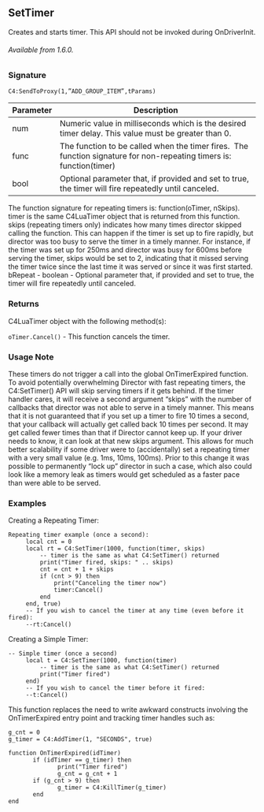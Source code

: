 ## SetTimer

Creates and starts timer. This API should not be invoked during OnDriverInit.


###### Available from 1.6.0.


### Signature

`C4:SendToProxy(1,”ADD_GROUP_ITEM”,tParams) `	


| Parameter | Description |
| --- | --- |
| num | Numeric value in milliseconds which is the desired timer delay. This value must be greater than 0. |
| func | The function to be called when the timer fires.  The function signature for non-repeating timers is: function(timer) |
| bool | Optional parameter that, if provided and set to true, the timer will fire repeatedly until canceled. |

The function signature for repeating timers is: function(oTimer, nSkips). timer is the same C4LuaTimer object that is returned from this function. skips (repeating timers only) indicates how many times director skipped calling the function. This can happen if the timer is set up to fire rapidly, but director was too busy to serve the timer in a timely manner. For instance, if the timer was set up for 250ms and director was busy for 600ms before serving the timer, skips would be set to 2, indicating that it missed serving the timer twice since the last time it was served or since it was first started.
bRepeat - boolean - Optional parameter that, if provided and set to true, the timer will fire repeatedly until canceled.



### Returns

C4LuaTimer object with the following method(s):

`oTimer.Cancel()` - This function cancels the timer.


### Usage Note

These timers do not trigger a call into the global OnTimerExpired function. To avoid potentially overwhelming Director with fast repeating timers, the C4:SetTimer() API will skip serving timers if it gets behind. If the timer handler cares, it will receive a second argument “skips” with the number of callbacks that director was not able to serve in a timely manner. This means that it is not guaranteed that if you set up a timer to fire 10 times a second, that your callback will actually get called back 10 times per second. It may get called fewer times than that if Director cannot keep up. If your driver needs to know, it can look at that new skips argument. This allows for much better scalability if some driver were to (accidentally) set a repeating timer with a very small value (e.g. 1ms, 10ms, 100ms). Prior to this change it was possible to permanently “lock up” director in such a case, which also could look like a memory leak as timers would get scheduled as a faster pace than were able to be served.


### Examples

Creating a Repeating Timer:

```
Repeating timer example (once a second):
     local cnt = 0
     local rt = C4:SetTimer(1000, function(timer, skips)
         -- timer is the same as what C4:SetTimer() returned
         print("Timer fired, skips: " .. skips)
         cnt = cnt + 1 + skips
         if (cnt > 9) then
             print("Canceling the timer now")
             timer:Cancel()
         end
     end, true)
     -- If you wish to cancel the timer at any time (even before it fired):
     --rt:Cancel()
```

Creating a Simple Timer:

```
-- Simple timer (once a second)
     local t = C4:SetTimer(1000, function(timer)
         -- timer is the same as what C4:SetTimer() returned
         print("Timer fired")
     end)
     -- If you wish to cancel the timer before it fired:
     --t:Cancel()
```

This function replaces the need to write awkward constructs involving the OnTimerExpired entry point and tracking timer handles such as:

```
g_cnt = 0
g_timer = C4:AddTimer(1, "SECONDS", true)

function OnTimerExpired(idTimer)
       if (idTimer == g_timer) then
              print("Timer fired")
              g_cnt = g_cnt + 1
       if (g_cnt > 9) then
              g_timer = C4:KillTimer(g_timer)
       end
end
```
